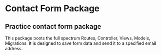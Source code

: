# Contact Form Package

## Practice contact form package

This package boots the full spectrum Routes, Controller, Views, Models, Migrations.
It is designed to save form data and send it to a specified email address.
